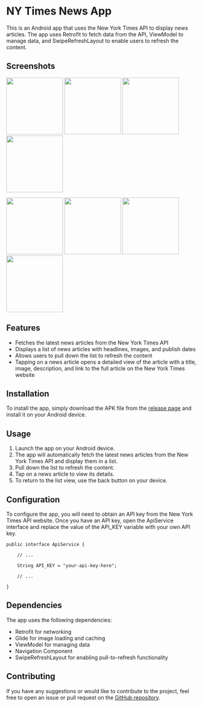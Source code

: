 # NY Times News App

This is an Android app that uses the New York Times API to display news articles. The app uses Retrofit to fetch data from the API, ViewModel to manage data, and SwipeRefreshLayout to enable users to refresh the content.


## Screenshots
<p float="left">
<img src="https://user-images.githubusercontent.com/60360836/219853252-9a4f7f06-3cd9-46d4-964d-a329ab4eb0c3.png" width="150px"/>
<img src="https://user-images.githubusercontent.com/60360836/219853257-ce45b5aa-85c9-4472-8b1f-4e62228ef8d7.png" width="150px"/>
<img src="https://user-images.githubusercontent.com/60360836/219853259-b9c9caa9-be81-4272-a7dc-713185220541.png" width="150px"/>
<img src="https://user-images.githubusercontent.com/60360836/219853261-1601c734-d0bc-42bf-bec8-c9211f671043.png" width="150px"/>
</p>

<div></div>
    
<p float="left">
<img src="https://user-images.githubusercontent.com/60360836/219853262-93036fbe-6aa3-473f-9441-ab0f331b3073.png" width="150px"/>
<img src="https://user-images.githubusercontent.com/60360836/219853264-90f776f6-dc39-4ed3-bdbf-4bca4628f8b8.png" width="150px"/>
<img src="https://user-images.githubusercontent.com/60360836/219853267-274f618d-d73b-4a00-98fa-8f723f44fc4b.png" width="150px"/>
<img src="https://user-images.githubusercontent.com/60360836/219853269-4657d93a-7b7e-4ded-b7fb-1c128a1611db.png" width="150px"/>
</p>

## Features

- Fetches the latest news articles from the New York Times API
- Displays a list of news articles with headlines, images, and publish dates
- Allows users to pull down the list to refresh the content
- Tapping on a news article opens a detailed view of the article with a title, image, description, and link to the full article on the New York Times website


## Installation
To install the app, simply download the APK file from the [release page](https://google.com) and install it on your Android device.

## Usage

1. Launch the app on your Android device.
2. The app will automatically fetch the latest news articles from the New York Times API and display them in a list.
3. Pull down the list to refresh the content.
4. Tap on a news article to view its details.
5. To return to the list view, use the back button on your device.


## Configuration

To configure the app, you will need to obtain an API key from the New York Times API website. Once you have an API key, open the ApiService interface and replace the value of the API_KEY variable with your own API key.

`````
public interface ApiService {

    // ...

    String API_KEY = "your-api-key-here";

    // ...

}
`````


## Dependencies

The app uses the following dependencies:

- Retrofit for networking
- Glide for image loading and caching
- ViewModel for managing data
- Navigation Component
- SwipeRefreshLayout for enabling pull-to-refresh functionality


## Contributing

If you have any suggestions or would like to contribute to the project, feel free to open an issue or pull request on the [GitHub repository](https://github.com/JamesHardey/NewsAppllication/issues).




